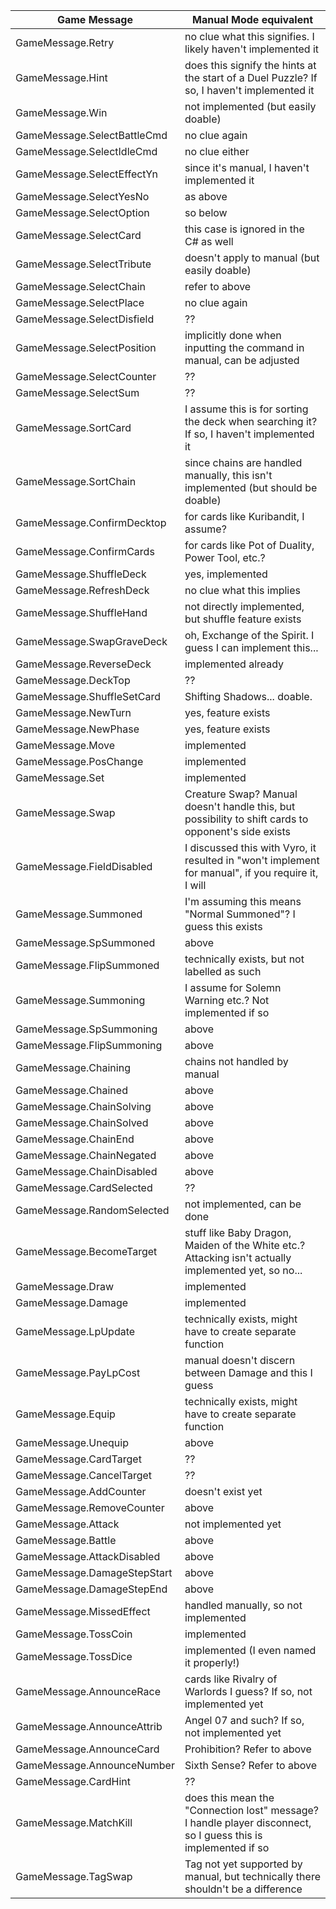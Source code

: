 Game Message | Manual Mode equivalent-------------|-----------GameMessage.Retry | no clue what this signifies. I likely haven't implemented itGameMessage.Hint | does this signify the hints at the start of a Duel Puzzle? If so, I haven't implemented itGameMessage.Win | not implemented (but easily doable)GameMessage.SelectBattleCmd | no clue againGameMessage.SelectIdleCmd | no clue eitherGameMessage.SelectEffectYn | since it's manual, I haven't implemented itGameMessage.SelectYesNo | as aboveGameMessage.SelectOption | so belowGameMessage.SelectCard | this case is ignored in the C# as wellGameMessage.SelectTribute | doesn't apply to manual (but easily doable)GameMessage.SelectChain | refer to aboveGameMessage.SelectPlace | no clue againGameMessage.SelectDisfield | ??GameMessage.SelectPosition | implicitly done when inputting the command in manual, can be adjustedGameMessage.SelectCounter | ??GameMessage.SelectSum | ??GameMessage.SortCard | I assume this is for sorting the deck when searching it? If so, I haven't implemented itGameMessage.SortChain | since chains are handled manually, this isn't implemented (but should be doable)GameMessage.ConfirmDecktop | for cards like Kuribandit, I assume?GameMessage.ConfirmCards | for cards like Pot of Duality, Power Tool, etc.?GameMessage.ShuffleDeck | yes, implementedGameMessage.RefreshDeck | no clue what this impliesGameMessage.ShuffleHand | not directly implemented, but shuffle feature existsGameMessage.SwapGraveDeck | oh, Exchange of the Spirit. I guess I can implement this...GameMessage.ReverseDeck | implemented alreadyGameMessage.DeckTop | ??GameMessage.ShuffleSetCard | Shifting Shadows... doable.GameMessage.NewTurn | yes, feature existsGameMessage.NewPhase | yes, feature existsGameMessage.Move | implementedGameMessage.PosChange | implementedGameMessage.Set | implementedGameMessage.Swap | Creature Swap? Manual doesn't handle this, but possibility to shift cards to opponent's side existsGameMessage.FieldDisabled | I discussed this with Vyro, it resulted in "won't implement for manual", if you require it, I willGameMessage.Summoned | I'm assuming this means "Normal Summoned"? I guess this existsGameMessage.SpSummoned | aboveGameMessage.FlipSummoned | technically exists, but not labelled as suchGameMessage.Summoning | I assume for Solemn Warning etc.? Not implemented if soGameMessage.SpSummoning | aboveGameMessage.FlipSummoning | aboveGameMessage.Chaining | chains not handled by manualGameMessage.Chained | aboveGameMessage.ChainSolving | aboveGameMessage.ChainSolved | aboveGameMessage.ChainEnd | aboveGameMessage.ChainNegated | aboveGameMessage.ChainDisabled | aboveGameMessage.CardSelected | ??GameMessage.RandomSelected | not implemented, can be doneGameMessage.BecomeTarget | stuff like Baby Dragon, Maiden of the White etc.? Attacking isn't actually implemented yet, so no...GameMessage.Draw | implementedGameMessage.Damage | implementedGameMessage.LpUpdate | technically exists, might have to create separate functionGameMessage.PayLpCost | manual doesn't discern between Damage and this I guessGameMessage.Equip | technically exists, might have to create separate functionGameMessage.Unequip | aboveGameMessage.CardTarget | ??GameMessage.CancelTarget | ??GameMessage.AddCounter | doesn't exist yetGameMessage.RemoveCounter | aboveGameMessage.Attack | not implemented yetGameMessage.Battle | aboveGameMessage.AttackDisabled | aboveGameMessage.DamageStepStart | aboveGameMessage.DamageStepEnd | aboveGameMessage.MissedEffect | handled manually, so not implementedGameMessage.TossCoin | implementedGameMessage.TossDice | implemented (I even named it properly!)GameMessage.AnnounceRace | cards like Rivalry of Warlords I guess? If so, not implemented yetGameMessage.AnnounceAttrib | Angel 07 and such? If so, not implemented yetGameMessage.AnnounceCard | Prohibition? Refer to aboveGameMessage.AnnounceNumber | Sixth Sense? Refer to aboveGameMessage.CardHint | ??GameMessage.MatchKill | does this mean the "Connection lost" message? I handle player disconnect, so I guess this is implemented if soGameMessage.TagSwap | Tag not yet supported by manual, but technically there shouldn't be a difference
